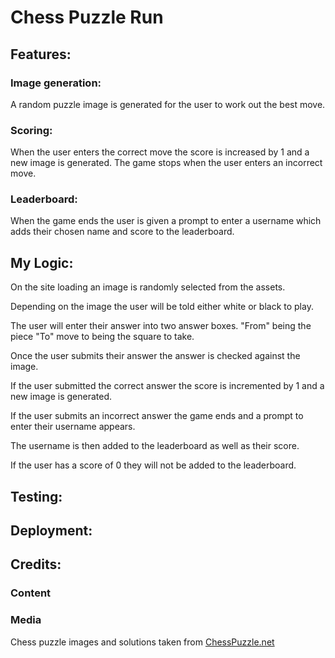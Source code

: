 # Chess Puzzle Run

## Features:

### Image generation:
A random puzzle image is generated for the user to work out the best move. 

### Scoring:
When the user enters the correct move the score is increased by 1 and a new image is generated. The game stops when the user enters an incorrect move.  

### Leaderboard:
When the game ends the user is given a prompt to enter a username which adds their chosen name and score to the leaderboard. 

## My Logic: 
On the site loading an image is randomly selected from the assets.

Depending on the image the user will be told either white or black to play. 

The user will enter their answer into two answer boxes. "From" being the piece "To" move to being the square to take. 

Once the user submits their answer the answer is checked against the image. 

If the user submitted the correct answer the score is incremented by 1 and a new image is generated. 

If the user submits an incorrect answer the game ends and a prompt to enter their username appears. 

The username is then added to the leaderboard as well as their score. 

If the user has a score of 0 they will not be added to the leaderboard. 

## Testing:

## Deployment:

## Credits:

### Content 

### Media
Chess puzzle images and solutions taken from [ChessPuzzle.net](https://chesspuzzle.net/) 
